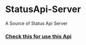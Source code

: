 # StatusApi-Server
A Source of Status Api Server

<h3><a href="https://github.com/clonalejandro/Status-API-ClonaStatus">Check this for use this Api</3></h2>
